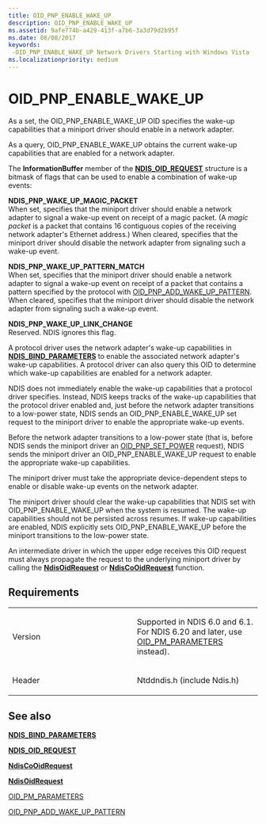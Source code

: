 ```yaml
---
title: OID_PNP_ENABLE_WAKE_UP
description: OID_PNP_ENABLE_WAKE_UP
ms.assetid: 9afe774b-a429-413f-a7b6-3a3d79d2b95f
ms.date: 08/08/2017
keywords: 
 -OID_PNP_ENABLE_WAKE_UP Network Drivers Starting with Windows Vista
ms.localizationpriority: medium
---
```


# OID\_PNP\_ENABLE\_WAKE\_UP





As a set, the OID\_PNP\_ENABLE\_WAKE\_UP OID specifies the wake-up capabilities that a miniport driver should enable in a network adapter.

As a query, OID\_PNP\_ENABLE\_WAKE\_UP obtains the current wake-up capabilities that are enabled for a network adapter.

The **InformationBuffer** member of the [**NDIS\_OID\_REQUEST**](https://docs.microsoft.com/windows-hardware/drivers/ddi/content/ndis/ns-ndis-_ndis_oid_request) structure is a bitmask of flags that can be used to enable a combination of wake-up events:

<a href="" id="ndis-pnp-wake-up-magic-packet"></a>**NDIS\_PNP\_WAKE\_UP\_MAGIC\_PACKET**  
When set, specifies that the miniport driver should enable a network adapter to signal a wake-up event on receipt of a magic packet. (A *magic packet* is a packet that contains 16 contiguous copies of the receiving network adapter's Ethernet address.) When cleared, specifies that the miniport driver should disable the network adapter from signaling such a wake-up event.

<a href="" id="ndis-pnp-wake-up-pattern-match"></a>**NDIS\_PNP\_WAKE\_UP\_PATTERN\_MATCH**  
When set, specifies that the miniport driver should enable a network adapter to signal a wake-up event on receipt of a packet that contains a pattern specified by the protocol with [OID\_PNP\_ADD\_WAKE\_UP\_PATTERN](oid-pnp-add-wake-up-pattern.md). When cleared, specifies that the miniport driver should disable the network adapter from signaling such a wake-up event.

<a href="" id="ndis-pnp-wake-up-link-change"></a>**NDIS\_PNP\_WAKE\_UP\_LINK\_CHANGE**  
Reserved. NDIS ignores this flag.

A protocol driver uses the network adapter's wake-up capabilities in [**NDIS\_BIND\_PARAMETERS**](https://docs.microsoft.com/windows-hardware/drivers/ddi/content/ndis/ns-ndis-_ndis_bind_parameters) to enable the associated network adapter's wake-up capabilities. A protocol driver can also query this OID to determine which wake-up capabilities are enabled for a network adapter.

NDIS does not immediately enable the wake-up capabilities that a protocol driver specifies. Instead, NDIS keeps tracks of the wake-up capabilities that the protocol driver enabled and, just before the network adapter transitions to a low-power state, NDIS sends an OID\_PNP\_ENABLE\_WAKE\_UP set request to the miniport driver to enable the appropriate wake-up events.

Before the network adapter transitions to a low-power state (that is, before NDIS sends the miniport driver an [OID\_PNP\_SET\_POWER](oid-pnp-set-power.md) request), NDIS sends the miniport driver an OID\_PNP\_ENABLE\_WAKE\_UP request to enable the appropriate wake-up capabilities.

The miniport driver must take the appropriate device-dependent steps to enable or disable wake-up events on the network adapter.

The miniport driver should clear the wake-up capabilities that NDIS set with OID\_PNP\_ENABLE\_WAKE\_UP when the system is resumed. The wake-up capabilities should not be persisted across resumes. If wake-up capabilities are enabled, NDIS explicitly sets OID\_PNP\_ENABLE\_WAKE\_UP before the miniport transitions to the low-power state.

An intermediate driver in which the upper edge receives this OID request must always propagate the request to the underlying miniport driver by calling the [**NdisOidRequest**](https://docs.microsoft.com/windows-hardware/drivers/ddi/content/ndis/nf-ndis-ndisoidrequest) or [**NdisCoOidRequest**](https://docs.microsoft.com/windows-hardware/drivers/ddi/content/ndis/nf-ndis-ndiscooidrequest) function.

Requirements
------------

<table>
<colgroup>
<col width="50%" />
<col width="50%" />
</colgroup>
<tbody>
<tr class="odd">
<td><p>Version</p></td>
<td><p>Supported in NDIS 6.0 and 6.1. For NDIS 6.20 and later, use <a href="oid-pm-parameters.md" data-raw-source="[OID_PM_PARAMETERS](oid-pm-parameters.md)">OID_PM_PARAMETERS</a> instead).</p></td>
</tr>
<tr class="even">
<td><p>Header</p></td>
<td>Ntddndis.h (include Ndis.h)</td>
</tr>
</tbody>
</table>

## See also


[**NDIS\_BIND\_PARAMETERS**](https://docs.microsoft.com/windows-hardware/drivers/ddi/content/ndis/ns-ndis-_ndis_bind_parameters)

[**NDIS\_OID\_REQUEST**](https://docs.microsoft.com/windows-hardware/drivers/ddi/content/ndis/ns-ndis-_ndis_oid_request)

[**NdisCoOidRequest**](https://docs.microsoft.com/windows-hardware/drivers/ddi/content/ndis/nf-ndis-ndiscooidrequest)

[**NdisOidRequest**](https://docs.microsoft.com/windows-hardware/drivers/ddi/content/ndis/nf-ndis-ndisoidrequest)

[OID\_PM\_PARAMETERS](oid-pm-parameters.md)

[OID\_PNP\_ADD\_WAKE\_UP\_PATTERN](oid-pnp-add-wake-up-pattern.md)

 

 




